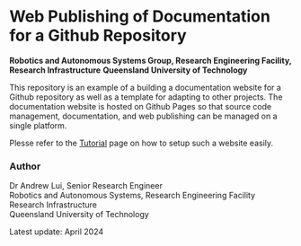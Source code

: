 # Web Publishing of Documentation for a Github Repository

**Robotics and Autonomous Systems Group, Research Engineering Facility, Research Infrastructure** 
**Queensland University of Technology**

This repository is an example of a building a documentation website for a Github repository as well as a template for adapting to other projects. The documentation website is hosted on Github Pages so that source code management, documentation, and web publishing can be managed on a single platform.

Plesse refer to the [Tutorial](./docs/source/README.md) page on how to setup such a website easily.


### Author

Dr Andrew Lui, Senior Research Engineer <br />
Robotics and Autonomous Systems, Research Engineering Facility <br />
Research Infrastructure <br />
Queensland University of Technology <br />

Latest update: April 2024

